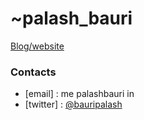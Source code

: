 # ~palash_bauri

[Blog/website](https://palashbauri.in)

### Contacts
* [email] : me <at> palashbauri <dot> in
* [twitter] : [@bauripalash](https://twitter.com/bauripalash)
